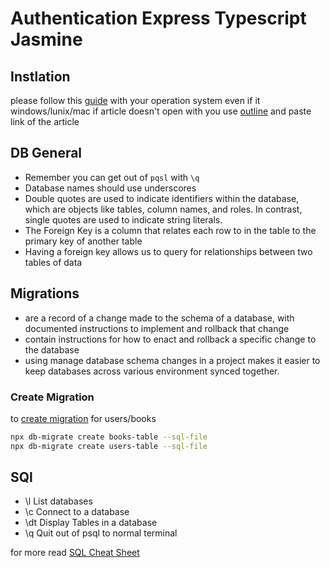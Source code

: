 # Authentication Express Typescript Jasmine

## Instlation 

please follow this [guide](https://medium.com/@dan.chiniara/installing-postgresql-for-windows-7ec8145698e3) with your operation system even if it windows/lunix/mac if article doesn't open with you use [outline](https://outline.com/) and paste link of the article

## DB General

- Remember you can get out of `pqsl` with `\q`
- Database names should use underscores
- Double quotes are used to indicate identifiers within the database, which are objects like tables, column names, and roles. In contrast, single quotes are used to indicate string literals.
- The Foreign Key is a column that relates each row to in the table to the primary key of another table
- Having a foreign key allows us to query for relationships between two tables of data

## Migrations

- are a record of a change made to the schema of a database, with documented instructions to implement and rollback that change
- contain instructions for how to enact and rollback a specific change to the database
- using manage database schema changes in a project makes it easier to keep databases across various environment synced together.

### Create Migration

to [create migration](https://db-migrate.readthedocs.io/en/latest/Getting%20Started/commands/#create) for users/books 

```bash
npx db-migrate create books-table --sql-file
npx db-migrate create users-table --sql-file
```

## SQl 

- \l List databases
- \c Connect to a database
- \dt Display Tables in a database
- \q Quit out of psql to normal terminal

for more read [SQL Cheat Sheet](https://dataschool.com/learn-sql/meta-commands-in-psql/)

